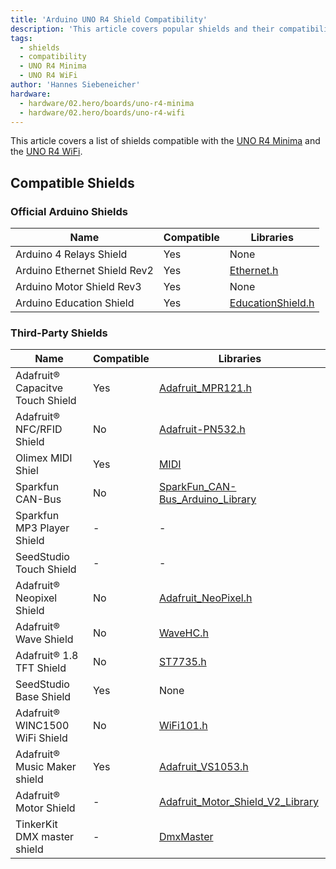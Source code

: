 ```yaml
---
title: 'Arduino UNO R4 Shield Compatibility'
description: 'This article covers popular shields and their compatibility including the libraries used.'
tags:
  - shields
  - compatibility
  - UNO R4 Minima
  - UNO R4 WiFi
author: 'Hannes Siebeneicher'
hardware:
  - hardware/02.hero/boards/uno-r4-minima
  - hardware/02.hero/boards/uno-r4-wifi
---
```


This article covers a list of shields compatible with the [UNO R4 Minima](/hardware/uno-r4-minima) and the [UNO R4 WiFi](/hardware/uno-r4-wifi).

## Compatible Shields

### Official Arduino Shields

| Name                             | Compatible | Libraries                                                                               |
| -------------------------------- | ---------- | --------------------------------------------------------------------------------------- |
| Arduino 4 Relays Shield          | Yes        | None                                                                                    |
| Arduino Ethernet Shield Rev2     | Yes        | [Ethernet.h](https://github.com/arduino-libraries/Ethernet)                             |
| Arduino Motor Shield Rev3        | Yes        | None                                                                                    |
| Arduino Education Shield         | Yes        | [EducationShield.h](https://github.com/arduino-libraries/EducationShield)               |

### Third-Party Shields

| Name                              | Compatible | Libraries                |
| ------------------------------    | ---------- | ---------------------------------------------------------------------------------------------------- |
| Adafruit® Capacitve Touch Shield   | Yes        |  [Adafruit_MPR121.h](https://github.com/adafruit/Adafruit_MPR121)                                    |
| Adafruit® NFC/RFID Shield          | No         | [Adafruit-PN532.h](https://github.com/adafruit/Adafruit-PN532)                                       |
| Olimex MIDI Shiel                 | Yes        | [MIDI](https://github.com/FortySevenEffects/arduino_midi_library)                                    |
| Sparkfun CAN-Bus                  | No         | [SparkFun_CAN-Bus_Arduino_Library](https://github.com/sparkfun/SparkFun_CAN-Bus_Arduino_Library)     |
| Sparkfun MP3 Player Shield        | -          | -                                                                                                    |
| SeedStudio Touch Shield           | -          | -                                                                                                    |
| Adafruit® Neopixel Shield          | No         |  [Adafruit_NeoPixel.h](https://github.com/adafruit/Adafruit_NeoPixel)                                |
| Adafruit® Wave Shield              | No         |   [WaveHC.h](https://github.com/adafruit/WaveHC)                                                     |
| Adafruit® 1.8 TFT Shield           | No         |   [ST7735.h](https://github.com/adafruit/Adafruit-ST7735-Library)                                    |
| SeedStudio Base Shield            | Yes        |  None                                                                                                |
| Adafruit® WINC1500 WiFi Shield     | No         |   [WiFi101.h](https://github.com/arduino-libraries/WiFi101)                                          |
| Adafruit® Music Maker shield       | Yes        |   [Adafruit_VS1053.h](https://github.com/adafruit/Adafruit_VS1053_Library)                           |
| Adafruit® Motor Shield             | -          |   [Adafruit_Motor_Shield_V2_Library](https://github.com/adafruit/Adafruit_Motor_Shield_V2_Library)   |
| TinkerKit DMX master shield       | -          |   [DmxMaster](https://github.com/TinkerKit/DmxMaster)                                                |